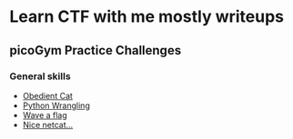 # Learn CTF with me mostly writeups
## picoGym Practice Challenges
### General skills
* [Obedient Cat](/picoCTF/Obedient_cat/)
* [Python Wrangling](/picoCTF/PthonWarngling/)
* [Wave a flag](/picoCTF/WaveAFlag/)
* [Nice netcat...](/picoCTF/Nicenetcat/)
<!-- Google tag (gtag.js) -->
<script async src="https://www.googletagmanager.com/gtag/js?id=G-40VHMPGT8D"></script>
<script>
  window.dataLayer = window.dataLayer || [];
  function gtag(){dataLayer.push(arguments);}
  gtag('js', new Date());
  gtag('config', 'G-40VHMPGT8D');
</script>